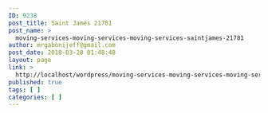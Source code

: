 ```yaml
---
ID: 9238
post_title: Saint James 21781
post_name: >
  moving-services-moving-services-moving-services-saintjames-21781
author: mrgabonijeff@gmail.com
post_date: 2018-03-28 01:48:48
layout: page
link: >
  http://localhost/wordpress/moving-services-moving-services-moving-services-saintjames-21781/
published: true
tags: [ ]
categories: [ ]
---
```

